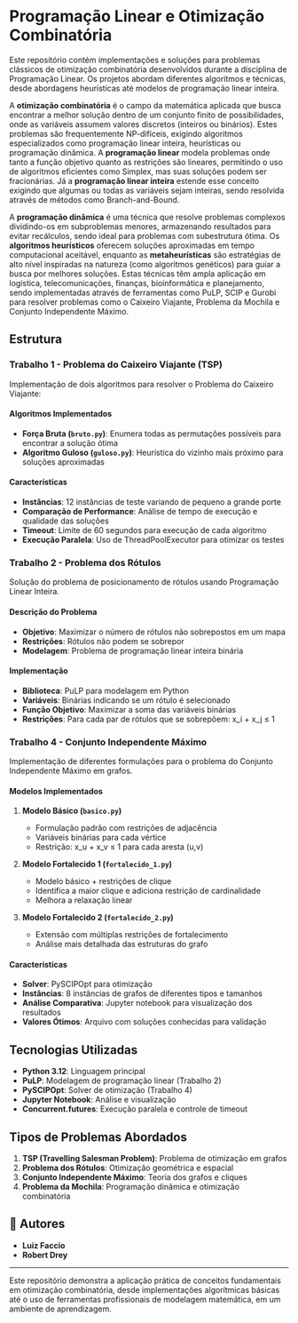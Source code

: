 # Programação Linear e Otimização Combinatória

Este repositório contém implementações e soluções para problemas clássicos de otimização combinatória desenvolvidos durante a disciplina de Programação Linear. Os projetos abordam diferentes algoritmos e técnicas, desde abordagens heurísticas até modelos de programação linear inteira.

A **otimização combinatória** é o campo da matemática aplicada que busca encontrar a melhor solução dentro de um conjunto finito de possibilidades, onde as variáveis assumem valores discretos (inteiros ou binários). Estes problemas são frequentemente NP-difíceis, exigindo algoritmos especializados como programação linear inteira, heurísticas ou programação dinâmica. A **programação linear** modela problemas onde tanto a função objetivo quanto as restrições são lineares, permitindo o uso de algoritmos eficientes como Simplex, mas suas soluções podem ser fracionárias. Já a **programação linear inteira** estende esse conceito exigindo que algumas ou todas as variáveis sejam inteiras, sendo resolvida através de métodos como Branch-and-Bound.

A **programação dinâmica** é uma técnica que resolve problemas complexos dividindo-os em subproblemas menores, armazenando resultados para evitar recálculos, sendo ideal para problemas com subestrutura ótima. Os **algoritmos heurísticos** oferecem soluções aproximadas em tempo computacional aceitável, enquanto as **metaheurísticas** são estratégias de alto nível inspiradas na natureza (como algoritmos genéticos) para guiar a busca por melhores soluções. Estas técnicas têm ampla aplicação em logística, telecomunicações, finanças, bioinformática e planejamento, sendo implementadas através de ferramentas como PuLP, SCIP e Gurobi para resolver problemas como o Caixeiro Viajante, Problema da Mochila e Conjunto Independente Máximo.

## Estrutura

### Trabalho 1 - Problema do Caixeiro Viajante (TSP)

Implementação de dois algoritmos para resolver o Problema do Caixeiro Viajante:

#### Algoritmos Implementados
- **Força Bruta (`bruto.py`)**: Enumera todas as permutações possíveis para encontrar a solução ótima
- **Algoritmo Guloso (`guloso.py`)**: Heurística do vizinho mais próximo para soluções aproximadas

#### Características
- **Instâncias**: 12 instâncias de teste variando de pequeno a grande porte
- **Comparação de Performance**: Análise de tempo de execução e qualidade das soluções
- **Timeout**: Limite de 60 segundos para execução de cada algoritmo
- **Execução Paralela**: Uso de ThreadPoolExecutor para otimizar os testes

### Trabalho 2 - Problema dos Rótulos

Solução do problema de posicionamento de rótulos usando Programação Linear Inteira.

#### Descrição do Problema
- **Objetivo**: Maximizar o número de rótulos não sobrepostos em um mapa
- **Restrições**: Rótulos não podem se sobrepor
- **Modelagem**: Problema de programação linear inteira binária

#### Implementação
- **Biblioteca**: PuLP para modelagem em Python
- **Variáveis**: Binárias indicando se um rótulo é selecionado
- **Função Objetivo**: Maximizar a soma das variáveis binárias
- **Restrições**: Para cada par de rótulos que se sobrepõem: x_i + x_j ≤ 1

### Trabalho 4 - Conjunto Independente Máximo

Implementação de diferentes formulações para o problema do Conjunto Independente Máximo em grafos.

#### Modelos Implementados
1. **Modelo Básico (`basico.py`)**
   - Formulação padrão com restrições de adjacência
   - Variáveis binárias para cada vértice
   - Restrição: x_u + x_v ≤ 1 para cada aresta (u,v)

2. **Modelo Fortalecido 1 (`fortalecido_1.py`)**
   - Modelo básico + restrições de clique
   - Identifica a maior clique e adiciona restrição de cardinalidade
   - Melhora a relaxação linear

3. **Modelo Fortalecido 2 (`fortalecido_2.py`)**
   - Extensão com múltiplas restrições de fortalecimento
   - Análise mais detalhada das estruturas do grafo

#### Características
- **Solver**: PySCIPOpt para otimização
- **Instâncias**: 8 instâncias de grafos de diferentes tipos e tamanhos
- **Análise Comparativa**: Jupyter notebook para visualização dos resultados
- **Valores Ótimos**: Arquivo com soluções conhecidas para validação

##  Tecnologias Utilizadas

- **Python 3.12**: Linguagem principal
- **PuLP**: Modelagem de programação linear (Trabalho 2)
- **PySCIPOpt**: Solver de otimização (Trabalho 4)
- **Jupyter Notebook**: Análise e visualização
- **Concurrent.futures**: Execução paralela e controle de timeout

## Tipos de Problemas Abordados

1. **TSP (Travelling Salesman Problem)**: Problema de otimização em grafos
2. **Problema dos Rótulos**: Otimização geométrica e espacial  
3. **Conjunto Independente Máximo**: Teoria dos grafos e cliques
4. **Problema da Mochila**: Programação dinâmica e otimização combinatória

## 👥 Autores

- **Luiz Faccio**
- **Robert Drey**

---

Este repositório demonstra a aplicação prática de conceitos fundamentais em otimização combinatória, desde implementações algorítmicas básicas até o uso de ferramentas profissionais de modelagem matemática, em um ambiente de aprendizagem.